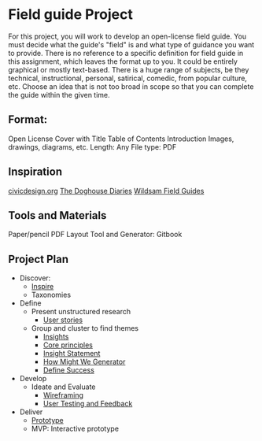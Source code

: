 # Field guide Project
For this project, you will work to develop an open-license field guide. You must decide what the guide's "field" is and what type of guidance you want to provide. There is no reference to a specific definition for field guide in this assignment, which leaves the format up to you. It could be entirely graphical or mostly text-based. There is a huge range of subjects, be they technical, instructional, personal, satirical, comedic, from popular culture, etc. Choose an idea that is not too broad in scope so that you can complete the guide within the given time.

## Format:
Open License
Cover with Title
Table of Contents
Introduction
Images, drawings, diagrams, etc.
Length: Any
File type: PDF

## Inspiration
[civicdesign.org](http://civicdesign.org/fieldguides/)
[The Doghouse Diaries](http://thedoghousediaries.com/4639)
[Wildsam Field Guides](https://wildsam.com/products)


## Tools and Materials
Paper/pencil
PDF Layout Tool and Generator: Gitbook

## Project Plan	

- Discover:
    - [Inspire](../toolkit/inspire.md)
    - Taxonomies
- Define
  - Present unstructured research
    - [User stories](../toolkit/user_stories.md)
  - Group and cluster to find themes
    - [Insights](../toolkit/insights.md)
    - [Core principles](../toolkit/core_principles.md)
    - [Insight Statement](../toolkit/insight_statement.md)
    - [How Might We Generator](../toolkit/how_might_we_generator.md)
    - [Define Success](../toolkit/define_success.md)
- Develop	
  - Ideate and Evaluate
    - [Wireframing](../toolkit/wireframing.md)
    - [User Testing and Feedback](../toolkit/user_testing_and_feedback.md)
- Deliver
    - [Prototype](../toolkit/prototype.md)
    - MVP: Interactive prototype
